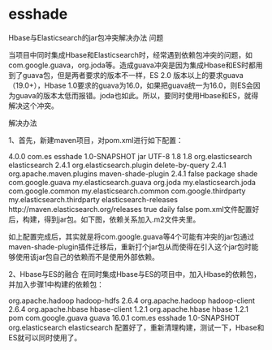 # esshade
Hbase与Elasticsearch的jar包冲突解决办法
问题

当项目中同时集成Hbase和Elasticsearch时，经常遇到依赖包冲突的问题，如com.google.guava，org.joda等。造成guava冲突是因为集成Hbase和ES时都用到了guava包，但是两者要求的版本不一样，ES 2.0 版本以上的要求guava（19.0+），Hbase 1.0要求的guava为16.0，如果把guava统一为16.0，则ES会因为guava的版本太低而报错。joda也如此。所以，要同时使用Hbase和ES，就得解决这个冲突。

解决办法

1、首先，新建maven项目，对pom.xml进行如下配置：

<?xml version="1.0" encoding="UTF-8"?>
<project xmlns="http://maven.apache.org/POM/4.0.0" xmlns:xsi="http://www.w3.org/2001/XMLSchema-instance" xsi:schemaLocation="http://maven.apache.org/POM/4.0.0 http://maven.apache.org/xsd/maven-4.0.0.xsd">
    <modelVersion>4.0.0</modelVersion>
    <groupId>com.es</groupId>
    <artifactId>esshade</artifactId>
    <version>1.0-SNAPSHOT</version>
    <packaging>jar</packaging>
    <properties>
        <project.build.sourceEncoding>UTF-8</project.build.sourceEncoding>
        <maven.compiler.source>1.8</maven.compiler.source>
        <maven.compiler.target>1.8</maven.compiler.target>
    </properties>
    <dependencies>   
        <!-- elasticsearch -->
        <dependency>
            <groupId>org.elasticsearch</groupId>
            <artifactId>elasticsearch</artifactId>
            <version>2.4.1</version>
        </dependency>
        <dependency>
            <groupId>org.elasticsearch.plugin</groupId>
            <artifactId>delete-by-query</artifactId>
            <version>2.4.1</version>
        </dependency>
        <!-- elasticsearch 依赖库结束 -->
    </dependencies>
    <build>
        <plugins>
            <plugin>
                <groupId>org.apache.maven.plugins</groupId>
                <artifactId>maven-shade-plugin</artifactId>
                <version>2.4.1</version>
                <configuration>
                    <createDependencyReducedPom>false</createDependencyReducedPom>
                </configuration>
                <executions>
                    <execution>
                        <phase>package</phase>
                        <goals>
                            <goal>shade</goal>
                        </goals>
                        <configuration>
                            <relocations>
                                <relocation>
                                    <pattern>com.google.guava</pattern>
                                    <shadedPattern>my.elasticsearch.guava</shadedPattern>
                                </relocation>
                                <relocation>
                                    <pattern>org.joda</pattern>
                                    <shadedPattern>my.elasticsearch.joda</shadedPattern>
                                </relocation>
                                <relocation>
                                    <pattern>com.google.common</pattern>
                                    <shadedPattern>my.elasticsearch.common</shadedPattern>
                                </relocation>
                                <relocation>
                                    <pattern>com.google.thirdparty</pattern>
                                    <shadedPattern>my.elasticsearch.thirdparty</shadedPattern>
                                </relocation>
                            </relocations>
                            <transformers>
                                <transformer implementation="org.apache.maven.plugins.shade.resource.ManifestResourceTransformer" />
                            </transformers>
                        </configuration>
                    </execution>
                </executions>
            </plugin>
        </plugins>
    </build>
    <repositories>
        <repository>
            <id>elasticsearch-releases</id>
            <url>http://maven.elasticsearch.org/releases</url>
            <releases>
                <enabled>true</enabled>
                <updatePolicy>daily</updatePolicy>
            </releases>
            <snapshots>
                <enabled>false</enabled>
            </snapshots>
        </repository>
    </repositories>
</project>
pom.xml文件配置好后，构建，得到jar包。如下图，依赖关系加入.m2文件夹里。

如上配置完成后，其实就是将com.google.guava等4个可能有冲突的jar包通过maven-shade-plugin插件迁移后，重新打个jar包从而使得在引入这个jar包时能够使用该jar包自己的依赖而不是使用外部依赖。

2、Hbase与ES的融合
在同时集成Hbase与ES的项目中，加入Hbase的依赖包，并加入步骤1中构建的依赖包：

<dependency>
            <groupId>org.apache.hadoop</groupId>
            <artifactId>hadoop-hdfs</artifactId>
            <version>2.6.4</version>
        </dependency>
        <dependency>
            <groupId>org.apache.hadoop</groupId>
            <artifactId>hadoop-client</artifactId>
            <version>2.6.4</version>
        </dependency>
        <dependency>
            <groupId>org.apache.hbase</groupId>
            <artifactId>hbase-client</artifactId>
            <version>1.2.1</version>
        </dependency>
        <dependency>
            <groupId>org.apache.hbase</groupId>
            <artifactId>hbase</artifactId>
            <version>1.2.1</version>
            <type>pom</type>
        </dependency>
        <dependency>
            <groupId>com.google.guava</groupId>
            <artifactId>guava</artifactId>
            <version>16.0.1</version>
        </dependency>
        <dependency>
            <groupId>com.es</groupId>
            <artifactId>esshade</artifactId>
            <version>1.0-SNAPSHOT</version>
            <exclusions>
                <exclusion>
                    <groupId>org.elasticsearch</groupId>
                    <artifactId>elasticsearch</artifactId>
                </exclusion>
            </exclusions>
        </dependency>
配置好了，重新清理构建，测试一下，Hbase和ES就可以同时使用了。
